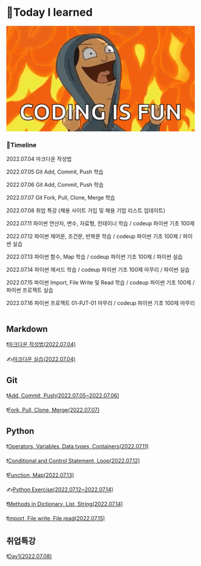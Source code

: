 # 📖Today I learned

![tenor](README.assets/tenor.gif)

### 📆Timeline

2022.07.04 마크다운 작성법

2022.07.05 Git Add, Commit, Push 학습

2022.07.06 Git Add, Commit, Push 학습

2022.07.07 Git Fork, Pull, Clone, Merge 학습

2022.07.08 취업 특강 (채용 사이트 가입 및 채용 기업 리스트 업데이트)

2022.07.11 파이썬 연산자, 변수, 자료형, 컨테이너 학습 / codeup 파이썬 기초 100제

2022.07.12 파이썬 제어문, 조건문, 반복문 학습 / codeup 파이썬 기초 100제 / 파이썬 실습

2022.07.13 파이썬 함수, Map 학습 / codeup 파이썬 기초 100제 / 파이썬 실습

2022.07.14 파이썬 메서드 학습 / codeup 파이썬 기초 100제 마무리 / 파이썬 실습

2022.07.15 파이썬 Import, File Write 및 Read 학습 / codeup 파이썬 기초 100제 / 파이썬 프로젝트 실습

2022.07.16 파이썬 프로젝트 01-PJT-01 마무리 / codeup 파이썬 기초 100제 마무리
<br><br>

## Markdown

❗[마크다운 작성법(2022.07.04)](./Markdown/Markdown_prac.md)

✍️[마크다운 실습(2022.07.04)](./Markdown/Markdown_Assignment.md)

## Git

❗[Add, Commit, Push(2022.07.05~2022.07.06)](./Git/220705_Git_Bash.md)

❗[Fork, Pull, Clone, Merge(2022.07.07)](./Git/220707_Git_Merge_Pull.md)

## Python

❗[Operators, Variables, Data types, Containers(2022.07.11)](./Python/220711_Python.md)

❗[Conditional and Control Statement, Loop(2022.07.12)](./Python/220712_Python.md)

❗[Function, Map(2022.07.13)](./Python/220713_Python.md)

✍️[Python Exercise(2022.07.12~2022.07.14)](./Python/Exercise)

❗[Methods in Dictionary, List, String(2022.07.14)](./Python/220714_Python.md)

❗[Import, File write, File read(2022.07.15)](./Python/220715_Python.md)

## 취업특강

❗[Day1(2022.07.08)](./ETC/220708_JOB.md)
